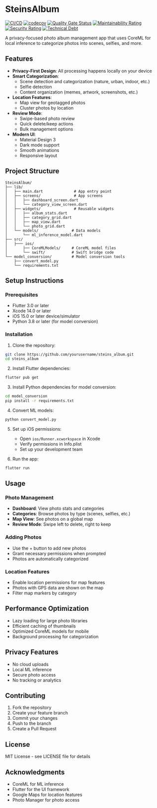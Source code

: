 # SteinsAlbum

[![CI/CD](https://github.com/RequieMa/SteinsAlbum/actions/workflows/ci.yml/badge.svg)](https://github.com/RequieMa/SteinsAlbum/actions/workflows/ci.yml)
[![codecov](https://codecov.io/gh/RequieMa/SteinsAlbum/branch/master/graph/badge.svg)](https://codecov.io/gh/RequieMa/SteinsAlbum)
[![Quality Gate Status](https://sonarcloud.io/api/project_badges/measure?project=RequieMa_SteinsAlbum&metric=alert_status)](https://sonarcloud.io/summary/new_code?id=RequieMa_SteinsAlbum)
[![Maintainability Rating](https://sonarcloud.io/api/project_badges/measure?project=RequieMa_SteinsAlbum&metric=sqale_rating)](https://sonarcloud.io/summary/new_code?id=RequieMa_SteinsAlbum)
[![Security Rating](https://sonarcloud.io/api/project_badges/measure?project=RequieMa_SteinsAlbum&metric=security_rating)](https://sonarcloud.io/summary/new_code?id=RequieMa_SteinsAlbum)
[![Technical Debt](https://sonarcloud.io/api/project_badges/measure?project=RequieMa_SteinsAlbum&metric=sqale_index)](https://sonarcloud.io/summary/new_code?id=RequieMa_SteinsAlbum)

A privacy-focused photo album management app that uses CoreML for local inference to categorize photos into scenes, selfies, and more.

## Features

- **Privacy-First Design**: All processing happens locally on your device
- **Smart Categorization**:
  - Scene detection and categorization (nature, urban, indoor, etc.)
  - Selfie detection
  - Content organization (memes, artwork, screenshots, etc.)
- **Location Features**:
  - Map view for geotagged photos
  - Cluster photos by location
- **Review Mode**:
  - Swipe-based photo review
  - Quick delete/keep actions
  - Bulk management options
- **Modern UI**:
  - Material Design 3
  - Dark mode support
  - Smooth animations
  - Responsive layout

## Project Structure

```
SteinsAlbum/
├── lib/
│   ├── main.dart              # App entry point
│   ├── screens/               # App screens
│   │   ├── dashboard_screen.dart
│   │   └── category_view_screen.dart
│   ├── widgets/               # Reusable widgets
│   │   ├── album_stats.dart
│   │   ├── category_grid.dart
│   │   ├── map_view.dart
│   │   └── photo_grid.dart
│   └── models/               # Data models
│       └── ml_inference_model.dart
├── src/
│   ├─── ios/
│       ├── CoreMLModels/     # CoreML model files
│       └── swift/            # Swift bridge code
└── model_conversion/         # Model conversion tools
    ├── convert_model.py
    └── requirements.txt
```

## Setup Instructions

### Prerequisites

- Flutter 3.0 or later
- Xcode 14.0 or later
- iOS 15.0 or later device/simulator
- Python 3.8 or later (for model conversion)

### Installation

1. Clone the repository:
```bash
git clone https://github.com/yourusername/steins_album.git
cd steins_album
```

2. Install Flutter dependencies:
```bash
flutter pub get
```

3. Install Python dependencies for model conversion:
```bash
cd model_conversion
pip install -r requirements.txt
```

4. Convert ML models:
```bash
python convert_model.py
```

5. Set up iOS permissions:
   - Open `ios/Runner.xcworkspace` in Xcode
   - Verify permissions in Info.plist
   - Set up your development team

6. Run the app:
```bash
flutter run
```

## Usage

### Photo Management
- **Dashboard**: View photo stats and categories
- **Categories**: Browse photos by type (scenes, selfies, etc.)
- **Map View**: See photos on a global map
- **Review Mode**: Swipe left to delete, right to keep

### Adding Photos
- Use the + button to add new photos
- Grant necessary permissions when prompted
- Photos are automatically categorized

### Location Features
- Enable location permissions for map features
- Photos with GPS data are shown on the map
- Filter map markers by category

## Performance Optimization

- Lazy loading for large photo libraries
- Efficient caching of thumbnails
- Optimized CoreML models for mobile
- Background processing for categorization

## Privacy Features

- No cloud uploads
- Local ML inference
- Secure photo access
- No tracking or analytics

## Contributing

1. Fork the repository
2. Create your feature branch
3. Commit your changes
4. Push to the branch
5. Create a Pull Request

## License

MIT License - see LICENSE file for details

## Acknowledgments

- CoreML for ML inference
- Flutter for the UI framework
- Google Maps for location features
- Photo Manager for photo access 